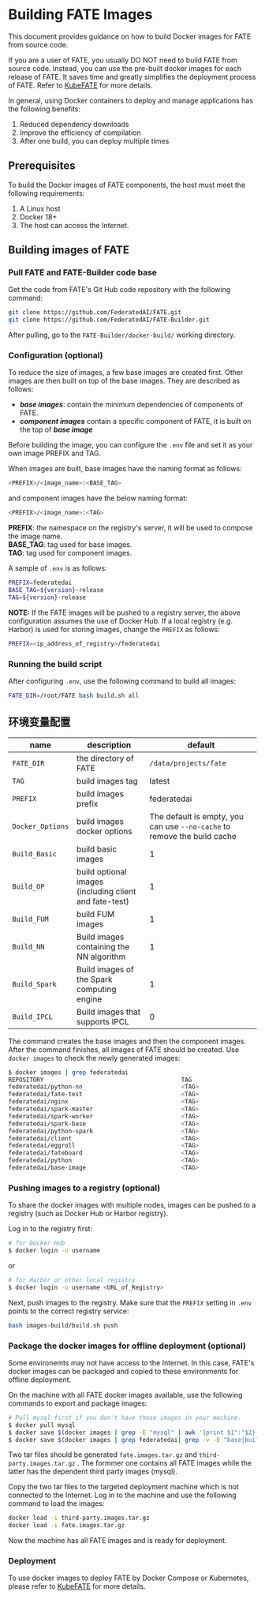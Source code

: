 # Building FATE Images

This document provides guidance on how to build Docker images for FATE from source code.

If you are a user of FATE, you usually DO NOT need to build FATE from source code. Instead, you can use the pre-built docker images for each release of FATE. It saves time and greatly simplifies the deployment process of FATE. Refer to  [KubeFATE](https://github.com/FederatedAI/KubeFATE) for more details.

In general, using Docker containers to deploy and manage applications has the following benefits:

1. Reduced dependency downloads
2. Improve the efficiency of compilation
3. After one build, you can deploy multiple times

## Prerequisites

To build the Docker images of FATE components, the host must meet the following requirements:

1. A Linux host
2. Docker 18+
3. The host can access the Internet.

## Building images of FATE

### Pull FATE and FATE-Builder code base

Get the code from FATE's Git Hub code repository with the following command:
  
```bash
git clone https://github.com/FederatedAI/FATE.git
git clone https://github.com/FederatedAI/FATE-Builder.git
```
  
After pulling, go to the `FATE-Builder/docker-build/` working directory.

### Configuration (optional)

To reduce the size of images, a few base images are created first. Other images are then built on top of the base images. They are described as follows:

- ***base images***: contain the minimum dependencies of  components of FATE.
- ***component images*** contain a specific component of FATE, it is built on the top of ***base image***

Before building the image, you can configure the `.env` file and set it as your own image PREFIX and TAG.

When images are built, base images have the naming format as follows:

```bash
<PREFIX>/<image_name>:<BASE_TAG>
```

and component images have the below naming format:

```bash
<PREFIX>/<image_name>:<TAG>
```

**PREFIX**: the namespace on the registry's server, it will be used to compose the image name.  
**BASE_TAG**: tag used for base images.  
**TAG**: tag used for component images.

A sample of `.env` is as follows:

```bash
PREFIX=federatedai
BASE_TAG=${version}-release
TAG=${version}-release
```

**NOTE:**
If the FATE images will be pushed to a registry server, the above configuration assumes the use of Docker Hub. If a local registry (e.g. Harbor) is used for storing images, change the `PREFIX` as follows:

```bash
PREFIX=<ip_address_of_registry>/federatedai
```

### Running the build script

After configuring `.env`, use the following command to build all images:

```bash
FATE_DIR=/root/FATE bash build.sh all
```

## 环境变量配置

| name | description | default |
| --- | --- | --- |
| `FATE_DIR` | the directory of FATE | `/data/projects/fate` |
| `TAG` |  build images tag | latest |
| `PREFIX` | build images prefix | federatedai |
| `Docker_Options` | build images docker options | The default is empty, you can use `--no-cache` to remove the build cache |
| `Build_Basic` | build basic images | 1 |
| `Build_OP` | build optional images (including client and fate-test) | 1 |
| `Build_FUM` | build FUM images | 1 |
| `Build_NN` | Build images containing the NN algorithm | 1 |
| `Build_Spark` | Build images of the Spark computing engine | 1 |
| `Build_IPCL` | Build images that supports IPCL | 0 |

The command creates the base images and then the component images. After the command finishes, all images of FATE should be created. Use `docker images` to check the newly generated images:

```bash
$ docker images | grep federatedai
REPOSITORY                                       TAG  
federatedai/python-nn                            <TAG>
federatedai/fate-test                            <TAG>
federatedai/nginx                                <TAG>
federatedai/spark-master                         <TAG>
federatedai/spark-worker                         <TAG>
federatedai/spark-base                           <TAG>
federatedai/python-spark                         <TAG>
federatedai/client                               <TAG>
federatedai/eggroll                              <TAG>
federatedai/fateboard                            <TAG>
federatedai/python                               <TAG>
federatedai/base-image                           <TAG>
```

### Pushing images to a registry (optional)

To share the docker images with multiple nodes, images can be pushed to a registry (such as Docker Hub or Harbor registry).

Log in to the registry first:

```bash
# for Docker Hub
$ docker login -u username 
```

or

```bash
# for Harbor or other local registry
$ docker login -u username <URL_of_Registry>
```

Next, push images to the registry. Make sure that the `PREFIX` setting in `.env` points to the correct registry service:

```bash
bash images-build/build.sh push
```

### Package the docker images for offline deployment (optional)

Some environemts may not have access to the Internet. In this case, FATE's docker images can be packaged and copied to these environments for offline deployment.

On the machine with all FATE docker images available, use the following commands to export and package images:

```bash
# Pull mysql first if you don't have those images in your machine.
$ docker pull mysql
$ docker save $(docker images | grep -E "mysql" | awk '{print $1":"$2}') -o third-party.images.tar.gz
$ docker save $(docker images | grep federatedai| grep -v -E "base|builder" | awk '{print $1":"$2}') -o fate.images.tar.gz
```

Two tar files should be generated `fate.images.tar.gz` and `third-party.images.tar.gz` . The formmer one contains all FATE images while the latter has the dependent third party images (mysql).

Copy the two tar files to the targeted deployment machine which is not connected to the Internet. Log in to the machine and use the following command to load the images:

```bash
docker load -i third-party.images.tar.gz
docker load -i fate.images.tar.gz
```

Now the machine has all FATE images and is ready for deployment.

### Deployment

To use docker images to deploy FATE by Docker Compose or Kubernetes, please refer to [KubeFATE](https://github.com/FederatedAI/KubeFATE) for more details.
